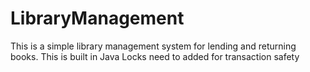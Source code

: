 # LibraryManagement
This is a simple library management system for lending and returning books.
This is built in Java
Locks need to added for transaction safety
